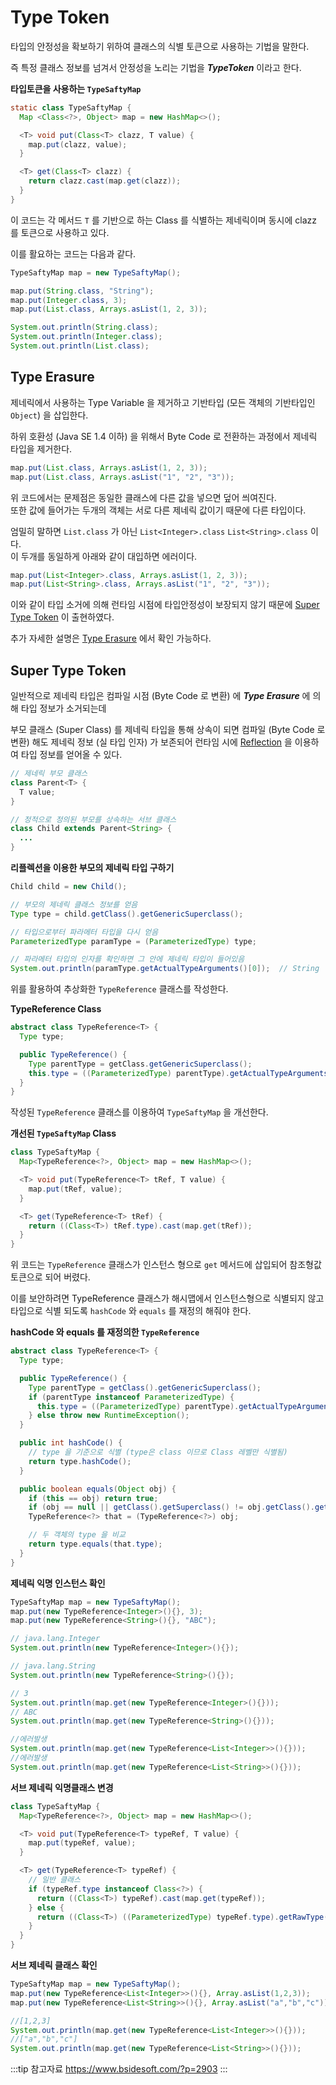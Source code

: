 # Type Token <Badge text="Generic"/>

타입의 안정성을 확보하기 위하여 클래스의 식별 토큰으로 사용하는 기법을 말한다.

즉 특정 클래스 정보를 넘겨서 안정성을 노리는 기법을 _**TypeToken**_ 이라고 한다.

**타입토큰을 사용하는 `TypeSaftyMap`**

```java
static class TypeSaftyMap {
  Map <Class<?>, Object> map = new HashMap<>();

  <T> void put(Class<T> clazz, T value) {
    map.put(clazz, value);
  }

  <T> get(Class<T> clazz) {
    return clazz.cast(map.get(clazz));
  }
}
```

이 코드는 각 메서드 `T` 를 기반으로 하는 Class 를 식별하는 제네릭이며 동시에 clazz 를 토큰으로 사용하고 있다.

이를 활요하는 코드는 다음과 같다.

```java
TypeSaftyMap map = new TypeSaftyMap();

map.put(String.class, "String");
map.put(Integer.class, 3);
map.put(List.class, Arrays.asList(1, 2, 3));

System.out.println(String.class);
System.out.println(Integer.class);
System.out.println(List.class);
```

## Type Erasure

제네릭에서 사용하는 Type Variable 을 제거하고 기반타입 (모든 객체의 기반타입인 `Object`) 을 삽입한다.

하위 호환성 (Java SE 1.4 이하) 을 위해서 Byte Code 로 전환하는 과정에서 제네릭 타입을 제거한다.

```java
map.put(List.class, Arrays.asList(1, 2, 3));
map.put(List.class, Arrays.asList("1", "2", "3"));
```

위 코드에서는 문제점은 동일한 클래스에 다른 값을 넣으면 덮어 씌여진다.  
또한 값에 들어가는 두개의 객체는 서로 다른 제네릭 값이기 때문에 다른 타입이다.

엄밀히 말하면 `List.class` 가 아닌 `List<Integer>.class` `List<String>.class` 이다.  
이 두개를 동일하게 아래와 같이 대입하면 에러이다.

```java
map.put(List<Integer>.class, Arrays.asList(1, 2, 3));
map.put(List<String>.class, Arrays.asList("1", "2", "3"));
```

이와 같이 타입 소거에 의해 런타임 시점에 타입안정성이 보장되지 않기 때문에 [Super Type Token](?#super-type-token) 이 출현하였다.

추가 자세한 설명은 [Type Erasure](/backend/language/java/essential/generic/type_erasure) 에서 확인 가능하다.

## Super Type Token

일반적으로 제네릭 타입은 컴파일 시점 (Byte Code 로 변환) 에 _**Type Erasure**_ 에 의해 타입 정보가 소거되는데

부모 클래스 (Super Class) 를 제네릭 타입을 통해 상속이 되면 컴파일 (Byte Code 로 변환) 해도 제네릭 정보 (실 타입 인자) 가 보존되어 런타임 시에 [Reflection](/backend/language/java/essential/reflection) 을 이용하여 타입 정보를 얻어올 수 있다.

```java
// 제네릭 부모 클래스
class Parent<T> {
  T value;
}

// 정적으로 정의된 부모를 상속하는 서브 클래스
class Child extends Parent<String> {
  ...
}
```

**리플렉션을 이용한 부모의 제네릭 타입 구하기**

```java
Child child = new Child();

// 부모의 제네릭 클래스 정보를 얻음
Type type = child.getClass().getGenericSuperclass();

// 타입으로부터 파라메터 타입을 다시 얻음
ParameterizedType paramType = (ParameterizedType) type;

// 파라메터 타입의 인자를 확인하면 그 안에 제네릭 타입이 들어있음
System.out.println(paramType.getActualTypeArguments()[0]);  // String
```

위를 활용하여 추상화한 `TypeReference` 클래스를 작성한다.

**TypeReference Class**

```java
abstract class TypeReference<T> {
  Type type;

  public TypeReference() {
    Type parentType = getClass.getGenericSuperclass();
    this.type = ((ParameterizedType) parentType).getActualTypeArguments()[0];
  }
}
```

작성된 `TypeReference` 클래스를 이용하여 `TypeSaftyMap` 을 개선한다.

**개선된 `TypeSaftyMap` Class**

```java
class TypeSaftyMap {
  Map<TypeReference<?>, Object> map = new HashMap<>();

  <T> void put(TypeReference<T> tRef, T value) {
    map.put(tRef, value);
  }

  <T> get(TypeReference<T> tRef) {
    return ((Class<T>) tRef.type).cast(map.get(tRef));
  }
}
```

위 코드는 `TypeReference` 클래스가 인스턴스 형으로 `get` 메서드에 삽입되어 참조형값 토큰으로 되어 버렸다.

이를 보안하려면 TypeReference 클래스가 해시맵에서 인스턴스형으로 식별되지 않고 타입으로 식별 되도록 `hashCode` 와 `equals` 를 재정의 해줘야 한다.

**hashCode 와 equals 를 재정의한 `TypeReference`**

```java
abstract class TypeReference<T> {
  Type type;

  public TypeReference() {
    Type parentType = getClass().getGenericSuperclass();
    if (parentType instanceof ParameterizedType) {
      this.type = ((ParameterizedType) parentType).getActualTypeArguments()[0];
    } else throw new RuntimeException();
  }

  public int hashCode() {
    // type 을 기준으로 식별 (type은 class 이므로 Class 레벨만 식별됨)
    return type.hashCode();
  }

  public boolean equals(Object obj) {
    if (this == obj) return true;
    if (obj == null || getClass().getSuperclass() != obj.getClass().getSuperclass()) return false;
    TypeReference<?> that = (TypeReference<?>) obj;

    // 두 객체의 type 을 비교
    return type.equals(that.type);
  }
}
```

**제네릭 익명 인스턴스 확인**

```java
TypeSaftyMap map = new TypeSaftyMap();
map.put(new TypeReference<Integer>(){}, 3);
map.put(new TypeReference<String>(){}, "ABC");

// java.lang.Integer
System.out.println(new TypeReference<Integer>(){});

// java.lang.String
System.out.println(new TypeReference<String>(){});

// 3
System.out.println(map.get(new TypeReference<Integer>(){}));
// ABC
System.out.println(map.get(new TypeReference<String>(){}));

//에러발생
System.out.println(map.get(new TypeReference<List<Integer>>(){}));
//에러발생
System.out.println(map.get(new TypeReference<List<String>>(){}));

```

**서브 제네릭 익명클래스 변경**

```java
class TypeSaftyMap {
  Map<TypeReference<?>, Object> map = new HashMap<>();

  <T> void put(TypeReference<T> typeRef, T value) {
    map.put(typeRef, value);
  }

  <T> get(TypeReference<T> typeRef) {
    // 일반 클래스
    if (typeRef.type instanceof Class<?>) {
      return ((Class<T>) typeRef).cast(map.get(typeRef));
    } else {
      return ((Class<T>) ((ParameterizedType) typeRef.type).getRawType()).case(map.get(typeRef));
    }
  }
}
```

**서브 제네릭 클래스 확인**

```java
TypeSaftyMap map = new TypeSaftyMap();
map.put(new TypeReference<List<Integer>>(){}, Array.asList(1,2,3));
map.put(new TypeReference<List<String>>(){}, Array.asList("a","b","c"));

//[1,2,3]
System.out.println(map.get(new TypeReference<List<Integer>>(){}));
//["a","b","c"]
System.out.println(map.get(new TypeReference<List<String>>(){}));

```

:::tip 참고자료
<https://www.bsidesoft.com/?p=2903>
:::
